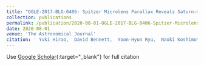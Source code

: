 ```yaml
---
title: "OGLE-2017-BLG-0406: Spitzer Microlens Parallax Reveals Saturn-mass Planet Orbiting M-dwarf Host in the Inner Galactic Disk"
collection: publications
permalink: /publication/2020-08-01-OGLE-2017-BLG-0406-Spitzer-Microlens-Parallax-Reveals-Saturn-mass-Planet-Orbiting-M-dwarf-Host-in-the-Inner-Galactic-Disk
date: 2020-08-01
venue: 'The Astronomical Journal'
citation: ' Yuki Hirao,  David Bennett,  Yoon-Hyun Ryu,  Naoki Koshimoto,  Andrzej Udalski,  Jennifer Yee,  Takahiro Sumi,  Ian Bond,  Yossi Shvartzvald,  Fumio Abe,  Richard Barry,  Aparna Bhattacharya,  Martin Donachie,  Akihiko Fukui,  Yoshitaka Itow,  Iona Kondo,  Man Li,  Yutaka Matsubara,  Taro Matsuo,  Shota Miyazaki,  Yasushi Muraki,  Masayuki Nagakane,  Clément Ranc,  Nicholas Rattenbury,  Haruno Suematsu,  Hiroshi Shibai,  Daisuke Suzuki,  Paul Tristram,  Atsunori Yonehara,  J. Skowron,  R. Poleski,  P. Mróz,  M. Szymański,  I. Soszyński,  S. Kozłowski,  P. Pietrukowicz,  K. Ulaczyk,  K. Rybicki,  P. Iwanek,  Michael Albrow,  Sun-Ju Chung,  Andrew Gould,  Cheongho Han,  Kyu-Ha Hwang,  Youn Jung,  In-Gu Shin,  Weicheng Zang,  Sang-Mok Cha,  Dong-Jin Kim,  Hyoun-Woo Kim,  Seung-Lee Kim,  Chung-Uk Lee,  Dong-Joo Lee,  Yongseok Lee,  Byeong-Gon Park,  Richard Pogge,  Charles Beichman,  Geoffery Bryden,  Sebastiano Novati,  Sean Carey,  B. Gaudi,  Calen Henderson,  Wei Zhu,  Etienne Bachelet,  Greg Bolt,  Grant Christie,  Markus Hundertmark,  Tim Natusch,  Dan Maoz,  Jennie McCormick,  Rachel Street,  Thiam-Guan Tan,  Yiannis Tsapras,  U. Jørgensen,  M. Dominik,  V. Bozza,  J. Skottfelt,  C. Snodgrass,  S. Ciceri,  R. Jaimes,  D. Evans,  N. Peixinho,  T. Hinse,  M. Burgdorf,  J. Southworth,  S. Rahvar,  S. Sajadian,  M. Rabus,  C. von Essen,  Y. Fujii,  J. Campbell-White,  S. Lowry,  C. Helling,  L. Mancini,  L. Haikala,  Ryo Kandori, &quot;OGLE-2017-BLG-0406: Spitzer Microlens Parallax Reveals Saturn-mass Planet Orbiting M-dwarf Host in the Inner Galactic Disk.&quot; The Astronomical Journal, 2020.'
---
```

Use [Google Scholar](https://scholar.google.com/scholar?q=OGLE+2017+BLG+0406:+Spitzer+Microlens+Parallax+Reveals+Saturn+mass+Planet+Orbiting+M+dwarf+Host+in+the+Inner+Galactic+Disk){:target="_blank"} for full citation